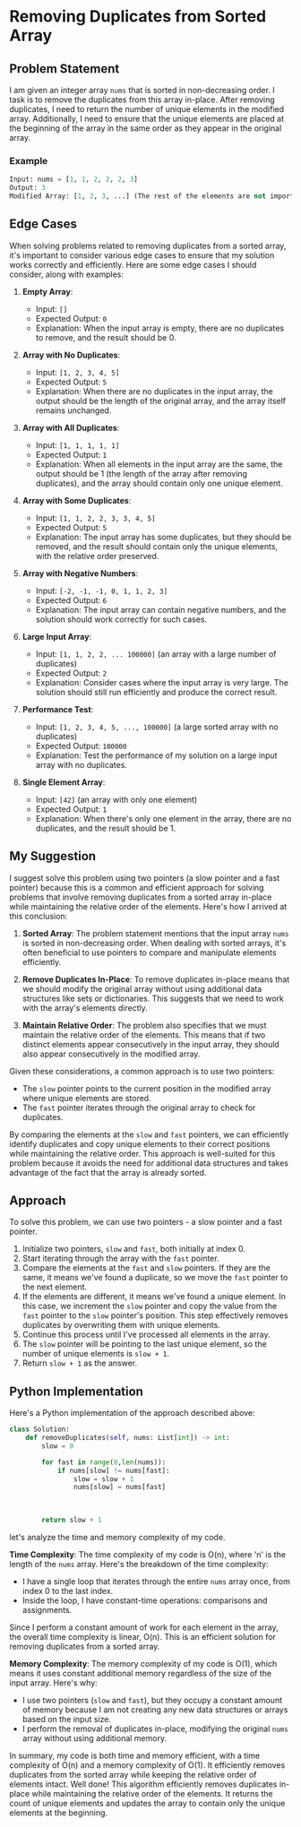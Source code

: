 # Removing Duplicates from Sorted Array

## Problem Statement

I am given an integer array `nums` that is sorted in non-decreasing order. I task is to remove the duplicates from this array in-place. After removing duplicates, I need to return the number of unique elements in the modified array. Additionally, I need to ensure that the unique elements are placed at the beginning of the array in the same order as they appear in the original array.

### Example

```python
Input: nums = [1, 1, 2, 2, 2, 3]
Output: 3
Modified Array: [1, 2, 3, ...] (The rest of the elements are not important)
```

## Edge Cases
When solving problems related to removing duplicates from a sorted array, it's important to consider various edge cases to ensure that my solution works correctly and efficiently. Here are some edge cases I should consider, along with examples:

1. **Empty Array**:
   - Input: `[]`
   - Expected Output: `0`
   - Explanation: When the input array is empty, there are no duplicates to remove, and the result should be 0.

2. **Array with No Duplicates**:
   - Input: `[1, 2, 3, 4, 5]`
   - Expected Output: `5`
   - Explanation: When there are no duplicates in the input array, the output should be the length of the original array, and the array itself remains unchanged.

3. **Array with All Duplicates**:
   - Input: `[1, 1, 1, 1, 1]`
   - Expected Output: `1`
   - Explanation: When all elements in the input array are the same, the output should be 1 (the length of the array after removing duplicates), and the array should contain only one unique element.

4. **Array with Some Duplicates**:
   - Input: `[1, 1, 2, 2, 3, 3, 4, 5]`
   - Expected Output: `5`
   - Explanation: The input array has some duplicates, but they should be removed, and the result should contain only the unique elements, with the relative order preserved.

5. **Array with Negative Numbers**:
   - Input: `[-2, -1, -1, 0, 1, 1, 2, 3]`
   - Expected Output: `6`
   - Explanation: The input array can contain negative numbers, and the solution should work correctly for such cases.

6. **Large Input Array**:
   - Input: `[1, 1, 2, 2, ... 100000]` (an array with a large number of duplicates)
   - Expected Output: `2`
   - Explanation: Consider cases where the input array is very large. The solution should still run efficiently and produce the correct result.

7. **Performance Test**:
   - Input: `[1, 2, 3, 4, 5, ..., 100000]` (a large sorted array with no duplicates)
   - Expected Output: `100000`
   - Explanation: Test the performance of my solution on a large input array with no duplicates.

8. **Single Element Array**:
   - Input: `[42]` (an array with only one element)
   - Expected Output: `1`
   - Explanation: When there's only one element in the array, there are no duplicates, and the result should be 1.

## My Suggestion
I suggest solve this problem using two pointers (a slow pointer and a fast pointer) because this is a common and efficient approach for solving problems that involve removing duplicates from a sorted array in-place while maintaining the relative order of the elements. Here's how I arrived at this conclusion:

1. **Sorted Array**: The problem statement mentions that the input array `nums` is sorted in non-decreasing order. When dealing with sorted arrays, it's often beneficial to use pointers to compare and manipulate elements efficiently.

2. **Remove Duplicates In-Place**: To remove duplicates in-place means that we should modify the original array without using additional data structures like sets or dictionaries. This suggests that we need to work with the array's elements directly.

3. **Maintain Relative Order**: The problem also specifies that we must maintain the relative order of the elements. This means that if two distinct elements appear consecutively in the input array, they should also appear consecutively in the modified array.

Given these considerations, a common approach is to use two pointers:

- The `slow` pointer points to the current position in the modified array where unique elements are stored.
- The `fast` pointer iterates through the original array to check for duplicates.

By comparing the elements at the `slow` and `fast` pointers, we can efficiently identify duplicates and copy unique elements to their correct positions while maintaining the relative order. This approach is well-suited for this problem because it avoids the need for additional data structures and takes advantage of the fact that the array is already sorted.

## Approach

To solve this problem, we can use two pointers - a slow pointer and a fast pointer.

1. Initialize two pointers, `slow` and `fast`, both initially at index 0.
2. Start iterating through the array with the `fast` pointer.
3. Compare the elements at the `fast` and `slow` pointers. If they are the same, it means we've found a duplicate, so we move the `fast` pointer to the next element.
4. If the elements are different, it means we've found a unique element. In this case, we increment the `slow` pointer and copy the value from the `fast` pointer to the `slow` pointer's position. This step effectively removes duplicates by overwriting them with unique elements.
5. Continue this process until I've processed all elements in the array.
6. The `slow` pointer will be pointing to the last unique element, so the number of unique elements is `slow + 1`.
7. Return `slow + 1` as the answer.

## Python Implementation

Here's a Python implementation of the approach described above:

```python
class Solution:
    def removeDuplicates(self, nums: List[int]) -> int:
        slow = 0

        for fast in range(0,len(nums)):
            if nums[slow] != nums[fast]:
                slow = slow + 1
                nums[slow] = nums[fast]           
                

        
        return slow + 1

```
let's analyze the time and memory complexity of my code.

**Time Complexity**:
The time complexity of my code is O(n), where 'n' is the length of the `nums` array. Here's the breakdown of the time complexity:

- I have a single loop that iterates through the entire `nums` array once, from index 0 to the last index.
- Inside the loop, I have constant-time operations: comparisons and assignments.

Since I perform a constant amount of work for each element in the array, the overall time complexity is linear, O(n). This is an efficient solution for removing duplicates from a sorted array.

**Memory Complexity**:
The memory complexity of my code is O(1), which means it uses constant additional memory regardless of the size of the input array. Here's why:

- I use two pointers (`slow` and `fast`), but they occupy a constant amount of memory because I am not creating any new data structures or arrays based on the input size.
- I perform the removal of duplicates in-place, modifying the original `nums` array without using additional memory.

In summary, my code is both time and memory efficient, with a time complexity of O(n) and a memory complexity of O(1). It efficiently removes duplicates from the sorted array while keeping the relative order of elements intact. Well done! This algorithm efficiently removes duplicates in-place while maintaining the relative order of the elements. It returns the count of unique elements and updates the array to contain only the unique elements at the beginning.
